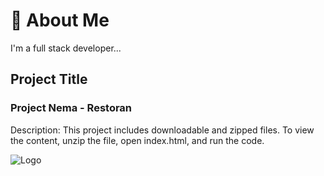 # 🚀 About Me
I'm a full stack developer...

## Project Title

### Project Nema - Restoran

Description:
This project includes downloadable and zipped files. To view the content, unzip the file, open index.html, and run the code. 

![Logo](https://github.com/nehagupta1122/Restoran-/blob/main/bootstrap-restaurant-template.jpg)
